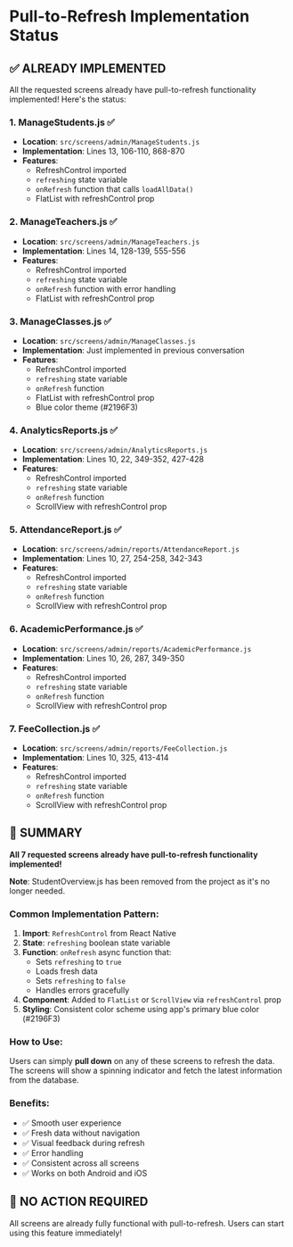 # Pull-to-Refresh Implementation Status

## ✅ ALREADY IMPLEMENTED

All the requested screens already have pull-to-refresh functionality implemented! Here's the status:

### 1. **ManageStudents.js** ✅
- **Location**: `src/screens/admin/ManageStudents.js`
- **Implementation**: Lines 13, 106-110, 868-870
- **Features**:
  - RefreshControl imported
  - `refreshing` state variable
  - `onRefresh` function that calls `loadAllData()`
  - FlatList with refreshControl prop

### 2. **ManageTeachers.js** ✅
- **Location**: `src/screens/admin/ManageTeachers.js`
- **Implementation**: Lines 14, 128-139, 555-556
- **Features**:
  - RefreshControl imported
  - `refreshing` state variable
  - `onRefresh` function with error handling
  - FlatList with refreshControl prop

### 3. **ManageClasses.js** ✅
- **Location**: `src/screens/admin/ManageClasses.js`
- **Implementation**: Just implemented in previous conversation
- **Features**:
  - RefreshControl imported
  - `refreshing` state variable
  - `onRefresh` function
  - FlatList with refreshControl prop
  - Blue color theme (#2196F3)

### 4. **AnalyticsReports.js** ✅
- **Location**: `src/screens/admin/AnalyticsReports.js`
- **Implementation**: Lines 10, 22, 349-352, 427-428
- **Features**:
  - RefreshControl imported
  - `refreshing` state variable
  - `onRefresh` function
  - ScrollView with refreshControl prop

### 5. **AttendanceReport.js** ✅
- **Location**: `src/screens/admin/reports/AttendanceReport.js`
- **Implementation**: Lines 10, 27, 254-258, 342-343
- **Features**:
  - RefreshControl imported
  - `refreshing` state variable
  - `onRefresh` function
  - ScrollView with refreshControl prop

### 6. **AcademicPerformance.js** ✅
- **Location**: `src/screens/admin/reports/AcademicPerformance.js`
- **Implementation**: Lines 10, 26, 287, 349-350
- **Features**:
  - RefreshControl imported
  - `refreshing` state variable
  - `onRefresh` function
  - ScrollView with refreshControl prop

### 7. **FeeCollection.js** ✅
- **Location**: `src/screens/admin/reports/FeeCollection.js`
- **Implementation**: Lines 10, 325, 413-414
- **Features**:
  - RefreshControl imported
  - `refreshing` state variable
  - `onRefresh` function
  - ScrollView with refreshControl prop

## 🎉 SUMMARY

**All 7 requested screens already have pull-to-refresh functionality implemented!**

**Note**: StudentOverview.js has been removed from the project as it's no longer needed.

### Common Implementation Pattern:
1. **Import**: `RefreshControl` from React Native
2. **State**: `refreshing` boolean state variable
3. **Function**: `onRefresh` async function that:
   - Sets `refreshing` to `true`
   - Loads fresh data
   - Sets `refreshing` to `false`
   - Handles errors gracefully
4. **Component**: Added to `FlatList` or `ScrollView` via `refreshControl` prop
5. **Styling**: Consistent color scheme using app's primary blue color (#2196F3)

### How to Use:
Users can simply **pull down** on any of these screens to refresh the data. The screens will show a spinning indicator and fetch the latest information from the database.

### Benefits:
- ✅ Smooth user experience
- ✅ Fresh data without navigation
- ✅ Visual feedback during refresh
- ✅ Error handling
- ✅ Consistent across all screens
- ✅ Works on both Android and iOS

## 🔧 NO ACTION REQUIRED

All screens are already fully functional with pull-to-refresh. Users can start using this feature immediately!

